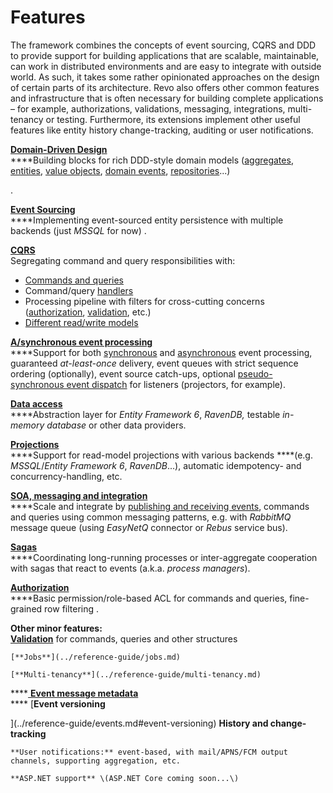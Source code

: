 # Features

The framework combines the concepts of event sourcing, CQRS and DDD to provide support for building applications that are scalable, maintainable, can work in distributed environments and are easy to integrate with outside world. As such, it takes some rather opinionated approaches on the design of certain parts of its architecture. Revo also offers other common features and infrastructure that is often necessary for building complete applications – for example, authorizations, validations, messaging, integrations, multi-tenancy or testing. Furthermore, its extensions implement other useful features like entity history change-tracking, auditing or user notifications.

[**Domain-Driven Design**](../reference-guide/domain-building-blocks.md)  
****Building blocks for rich DDD-style domain models \([aggregates](../reference-guide/domain-building-blocks.md#aggregates), [entities](../reference-guide/domain-building-blocks.md#entities), [value objects](../reference-guide/domain-building-blocks.md#value-objects), [domain events](../reference-guide/domain-building-blocks.md#domain-events), [repositories](../reference-guide/data-persistence.md#aggregate-repository)...\).

[**Event Sourcing**](../reference-guide/events.md)  
****Implementing event-sourced entity persistence with multiple backends \(just _MSSQL_ for now\).

[**CQRS**](../reference-guide/commands-and-queries.md)  
Segregating command and query responsibilities with:

* [Commands and queries  ](../reference-guide/commands-and-queries.md#commands-queries)
* Command/query [handlers  ](../reference-guide/commands-and-queries.md#command-query-handlers)
* Processing pipeline with filters for cross-cutting concerns \([authorization](../reference-guide/authorization.md), [validation](../reference-guide/validation.md), etc.\)
* [Different read/write models](../reference-guide/projections.md)

[**A/synchronous event processing**](../reference-guide/events.md)  
****Support for both [synchronous](../reference-guide/events.md#synchronous-event-processing) and [asynchronous](../reference-guide/events.md#asynchronous-event-processing) event processing, guaranteed _at-least-once_ delivery, event queues with strict sequence ordering \(optionally\), event source catch-ups, optional [pseudo-synchronous event dispatch](../reference-guide/events.md#pseudo-synchronous-event-dispatch) for listeners \(projectors, for example\).

[**Data access**](../reference-guide/data-persistence.md)  
****Abstraction layer for _Entity Framework 6_, _RavenDB,_ testable _in-memory database_ or other data providers.

[**Projections**](../reference-guide/projections.md)  
****Support for read-model projections with various backends ****\(e.g. _MSSQL_/_Entity Framework 6_, _RavenDB_...\), automatic idempotency- and concurrency-handling, etc.

[**SOA, messaging and integration**](../reference-guide/integrations.md)  
****Scale and integrate by [publishing and receiving events](../reference-guide/integrations.md#rabbitmq-messaging-with-easynetq), commands and queries using common messaging patterns, e.g. with _RabbitMQ_ message queue \(using _EasyNetQ_ connector or _Rebus_ service bus\).

[**Sagas**](../reference-guide/sagas.md)  
****Coordinating long-running processes or inter-aggregate cooperation with sagas that react to events \(a.k.a. _process managers_\).

[**Authorization**](../reference-guide/authorization.md)  
****Basic permission/role-based ACL for commands and queries, fine-grained row filtering.

**Other minor features:**  
	[**Validation**](../reference-guide/validation.md) for commands, queries and other structures  
	[**Jobs**](../reference-guide/jobs.md)  
	[**Multi-tenancy**](../reference-guide/multi-tenancy.md)  
****[	**Event message metadata**](../reference-guide/events.md#event-messages-and-metadata)  
****	[**Event versioning**  
](../reference-guide/events.md#event-versioning)	**History and change-tracking**  
	**User notifications:** event-based, with mail/APNS/FCM output channels, supporting aggregation, etc.  
	**ASP.NET support** \(ASP.NET Core coming soon...\)

